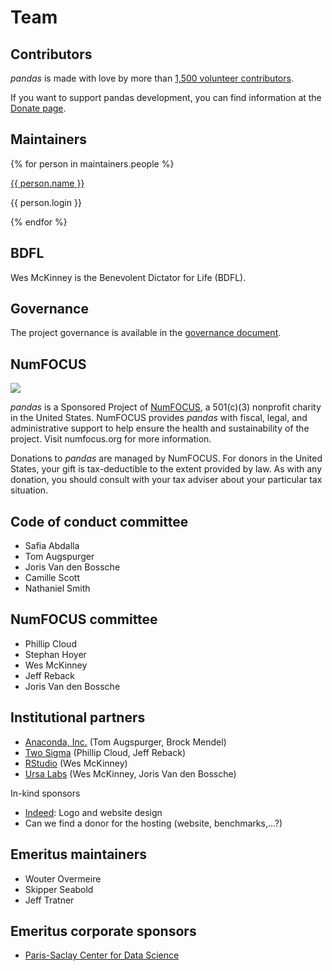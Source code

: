# Team

## Contributors

_pandas_ is made with love by more than [1,500 volunteer contributors](https://github.com/pandas-dev/pandas/graphs/contributors).

If you want to support pandas development, you can find information at the [Donate page](../donate.html).

## Maintainers

<div class="team">
    {% for person in maintainers.people %}
        <div class="team-member">
            <img alt="" src="{{ person.avatar_url }}"/>
            <p><a href="{% if person.blog %}{{ person.blog }}{% else %}{{ person.html_url }}{% endif %}">{{ person.name }}</a></p>
            <p>{{ person.login }}</p>
        </div>
    {% endfor %}
</div>

## BDFL

Wes McKinney is the Benevolent Dictator for Life (BDFL).

## Governance

The project governance is available in the [governance document](governance.html).

## NumFOCUS

![](https://numfocus.org/wp-content/uploads/2018/01/optNumFocus_LRG.png)

_pandas_ is a Sponsored Project of [NumFOCUS](https://numfocus.org/), a 501(c)(3) nonprofit charity in the United States.
NumFOCUS provides _pandas_ with fiscal, legal, and administrative support to help ensure the
health and sustainability of the project. Visit numfocus.org for more information.

Donations to _pandas_ are managed by NumFOCUS. For donors in the United States, your gift is tax-deductible
to the extent provided by law. As with any donation, you should consult with your tax adviser about your particular tax situation.

## Code of conduct committee

- Safia Abdalla
- Tom Augspurger
- Joris Van den Bossche
- Camille Scott
- Nathaniel Smith

## NumFOCUS committee

- Phillip Cloud
- Stephan Hoyer
- Wes McKinney
- Jeff Reback
- Joris Van den Bossche

## Institutional partners

- [Anaconda, Inc.](https://www.anaconda.com/) (Tom Augspurger, Brock Mendel)
- [Two Sigma](https://www.twosigma.com/) (Phillip Cloud, Jeff Reback)
- [RStudio](https://www.rstudio.com) (Wes McKinney)
- [Ursa Labs](https://ursalabs.org) (Wes McKinney, Joris Van den Bossche)

In-kind sponsors

- [Indeed](https://opensource.indeedeng.io/): Logo and website design
- Can we find a donor for the hosting (website, benchmarks,...?)

## Emeritus maintainers

- Wouter Overmeire
- Skipper Seabold
- Jeff Tratner

## Emeritus corporate sponsors

- [Paris-Saclay Center for Data Science](https://www.datascience-paris-saclay.fr/)
